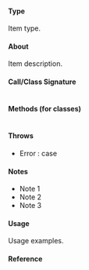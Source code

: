 #### Type
Item type.

#### About
Item description.

#### Call/Class Signature
```typescript
```

#### Methods (for classes)
```typescript
```

#### Throws
 - Error : case

#### Notes
- Note 1
- Note 2
- Note 3

#### Usage
Usage examples.

#### Reference
